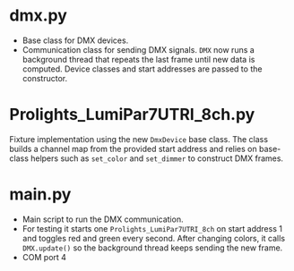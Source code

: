 # dmx.py

- Base class for DMX devices.
 - Communication class for sending DMX signals. `DMX` now runs a background
   thread that repeats the last frame until new data is computed. Device classes
   and start addresses are passed to the constructor.

# Prolights_LumiPar7UTRI_8ch.py

Fixture implementation using the new `DmxDevice` base class. The class builds a
channel map from the provided start address and relies on base-class helpers
such as `set_color` and `set_dimmer` to construct DMX frames.

# main.py

- Main script to run the DMX communication.
- For testing it starts one `Prolights_LumiPar7UTRI_8ch` on start address 1 and
  toggles red and green every second. After changing colors, it calls
  `DMX.update()` so the background thread keeps sending the new frame.
- COM port 4

